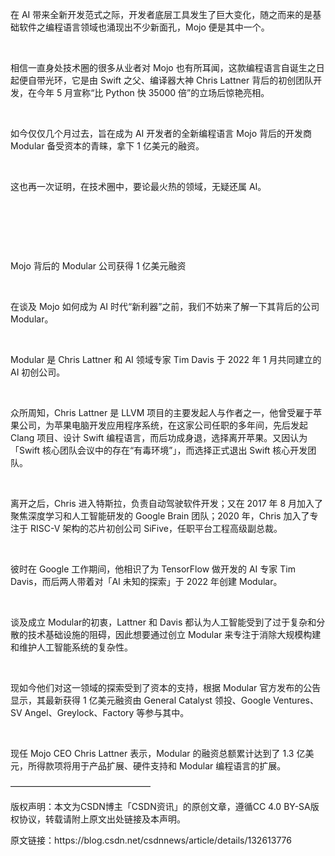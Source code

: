 <p>在 AI 带来全新开发范式之际，开发者底层工具发生了巨大变化，随之而来的是基础软件之编程语言领域也涌现出不少新面孔，Mojo 便是其中一个。</p><p><br></p><p>相信一直身处技术圈的很多从业者对 Mojo 也有所耳闻，这款编程语言自诞生之日起便自带光环，它是由 Swift 之父、编译器大神 Chris Lattner 背后的初创团队开发，在今年 5 月宣称“比 Python 快 35000 倍”的立场后惊艳亮相。</p><p><br></p><p>如今仅仅几个月过去，旨在成为 AI 开发者的全新编程语言 Mojo 背后的开发商 Modular 备受资本的青睐，拿下 1 亿美元的融资。</p><p><br></p><p>这也再一次证明，在技术圈中，要论最火热的领域，无疑还属 AI。</p><p><br></p><p><br></p><p><br></p><p>Mojo 背后的 Modular 公司获得 1 亿美元融资</p><p><br></p><p>在谈及 Mojo 如何成为 AI 时代“新利器”之前，我们不妨来了解一下其背后的公司 Modular。</p><p><br></p><p>Modular 是 Chris Lattner 和 AI 领域专家 Tim Davis 于 2022 年 1 月共同建立的 AI 初创公司。</p><p><br></p><p>众所周知，Chris Lattner 是 LLVM 项目的主要发起人与作者之一，他曾受雇于苹果公司，为苹果电脑开发应用程序系统，在这家公司任职的多年间，先后发起 Clang 项目、设计 Swift 编程语言，而后功成身退，选择离开苹果。又因认为「Swift 核心团队会议中的存在“有毒环境”」，而选择正式退出 Swift 核心开发团队。</p><p><br></p><p>离开之后，Chris 进入特斯拉，负责自动驾驶软件开发；又在 2017 年 8 月加入了聚焦深度学习和人工智能研发的 Google Brain 团队；2020 年，Chris 加入了专注于 RISC-V 架构的芯片初创公司 SiFive，任职平台工程高级副总裁。</p><p><br></p><p>彼时在 Google 工作期间，他相识了为 TensorFlow 做开发的 AI 专家 Tim Davis，而后两人带着对「AI 未知的探索」于 2022 年创建 Modular。</p><p><br></p><p>谈及成立 Modular的初衷，Lattner 和 Davis 都认为人工智能受到了过于复杂和分散的技术基础设施的阻碍，因此想要通过创立 Modular 来专注于消除大规模构建和维护人工智能系统的复杂性。</p><p><br></p><p>现如今他们对这一领域的探索受到了资本的支持，根据 Modular 官方发布的公告显示，其最新获得 1 亿美元融资由 General Catalyst 领投、Google Ventures、SV Angel、Greylock、Factory 等参与其中。</p><p><br></p><p>现任 Mojo CEO Chris Lattner 表示，Modular 的融资总额累计达到了 1.3 亿美元，所得款项将用于产品扩展、硬件支持和 Modular 编程语言的扩展。</p><p>————————————————</p><p>版权声明：本文为CSDN博主「CSDN资讯」的原创文章，遵循CC 4.0 BY-SA版权协议，转载请附上原文出处链接及本声明。</p><p>原文链接：https://blog.csdn.net/csdnnews/article/details/132613776</p>